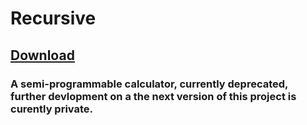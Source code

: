 # Recursive
## [Download](https://github.com/Kevin-Pember/Recursive/releases/download/1.4/RecursiveSetup.exe)
### A semi-programmable calculator, currently deprecated, further devlopment on a the next version of this project is curently private.

